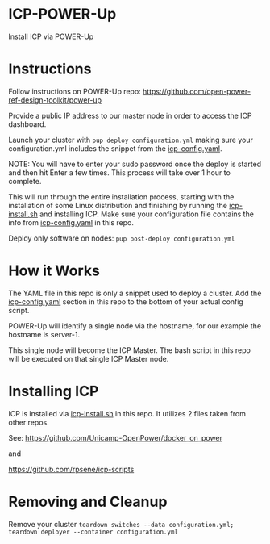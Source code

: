 # ICP-POWER-Up
Install ICP via POWER-Up

# Instructions

Follow instructions on POWER-Up repo: https://github.com/open-power-ref-design-toolkit/power-up

Provide a public IP address to our master node in order to access the ICP dashboard.

Launch your cluster with ```pup deploy configuration.yml``` making sure your configuration.yml includes the snippet from the [icp-config.yaml](./icp-config.yaml). 

NOTE: You will have to enter your sudo password once the deploy is started and then hit Enter a few times. This process will take over 1 hour to complete.

This will run through the entire installation process, starting with the installation of some Linux distribution and finishing by running the [icp-install.sh](./icp-install.sh) and installing ICP. Make sure your configuration file contains the info from [icp-config.yaml](./icp-config.yaml) in this repo.


Deploy only software on nodes: ```pup post-deploy configuration.yml```


# How it Works
The YAML file in this repo is only a snippet used to deploy a cluster. Add the [icp-config.yaml](./icp-config.yaml) section in this repo to the bottom of your actual config script.

POWER-Up will identify a single node via the hostname, for our example the hostname is server-1.

This single node will become the ICP Master. The bash script in this repo will be executed on that single ICP Master node.


# Installing ICP

ICP is installed via [icp-install.sh](./icp-install.sh) in this repo. It utilizes 2 files taken from other repos.

See: https://github.com/Unicamp-OpenPower/docker_on_power

and

https://github.com/rpsene/icp-scripts

# Removing and Cleanup

Remove your cluster ```teardown switches --data configuration.yml; teardown deployer --container configuration.yml```
